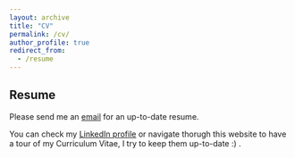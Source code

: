 ```yaml
---
layout: archive
title: "CV"
permalink: /cv/
author_profile: true
redirect_from:
  - /resume
---
```


## Resume

Please send me an [email](mailto:julien.denize@hotmail.fr) for an up-to-date resume.

You can check my [LinkedIn profile](https://www.linkedin.com/in/julien-denize/) or navigate thorugh this website to have a tour of my Curriculum Vitae, I try to keep them up-to-date :) . 

<!-- 
> <a href="{{ site.url }}/files/resume_julien_denize.pdf">Click here to download a one-page resume</a> (Last updated on 05th October 2024).  
> For an up-to-date version, please send me an email. 

## Curriculum Vitae
> <a href="{{ site.url }}/files/cv_julien_denize.pdf">Click here to download my CV</a> (Last updated on 05th October 2024).  
> For an up-to-date version, please send me an email. 
 
 <br>

 <object data="{{ site.url }}/files/cv_julien_denize.pdf" width="1000" height="1000" type='application/pdf'/> -->